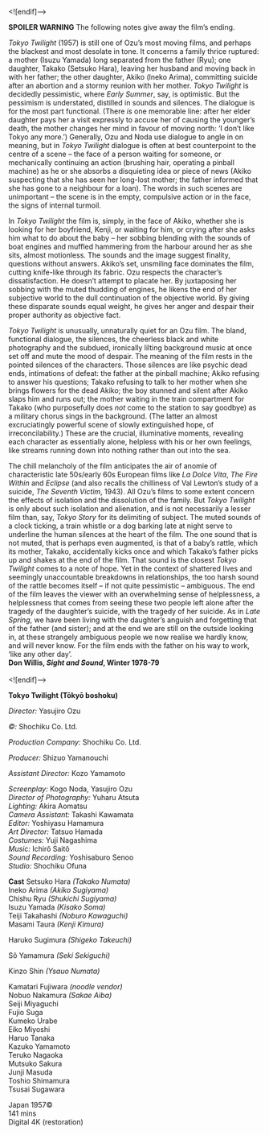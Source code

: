 

<![endif]-->

**SPOILER WARNING** The following notes give away the film’s ending.

_Tokyo Twilight_ (1957) is still one of Ozu’s most moving films, and perhaps the blackest and most desolate in tone. It concerns a family thrice ruptured: a mother (Isuzu Yamada) long separated from the father (Ryu); one daughter, Takako (Setsuko Hara), leaving her husband and moving back in with her father; the other daughter, Akiko (lneko Arima), committing suicide after an abortion and a stormy reunion with her mother. _Tokyo Twilight_ is decidedly pessimistic, where _Early Summer_, say, is optimistic. But the pessimism is understated, distilled in sounds and silences. The dialogue is for the most part functional. (There _is_ one memorable line: after her elder daughter pays her a visit expressly to accuse her of causing the younger’s death, the mother changes her mind in favour of moving north: ‘I don’t like Tokyo any more.’) Generally, Ozu and Noda use dialogue to angle in on meaning, but in _Tokyo Twilight_ dialogue is often at best counterpoint to the centre of a scene – the face of a person waiting for someone, or mechanically continuing an action (brushing hair, operating a pinball machine) as he or she absorbs a disquieting idea or piece of news (Akiko suspecting that she has seen her long-lost mother; the father informed that she has gone to a neighbour for a loan). The words in such scenes are unimportant – the scene is in the empty, compulsive action or in the face, the signs of internal turmoil.

In _Tokyo Twilight_ the film is, simply, in the face of Akiko, whether she is looking for her boyfriend, Kenji, or waiting for him, or crying after she asks him what to do about the baby ­– her sobbing blending with the sounds of boat engines and muffled hammering from the harbour around her as she sits, almost motionless. The sounds and the image suggest finality, questions without answers. Akiko’s set, unsmiling face dominates the film, cutting knife-like through its fabric. Ozu respects the character’s dissatisfaction. He doesn’t attempt to placate her. By juxtaposing her sobbing with the muted thudding of engines, he likens the end of her subjective world to the dull continuation of the objective world. By giving these disparate sounds equal weight, he gives her anger and despair their proper authority as objective fact.

_Tokyo Twilight_ is unusually, unnaturally quiet for an Ozu film. The bland, functional dialogue, the silences, the cheerless black and white photography and the subdued, ironically lilting background music at once set off and mute the mood of despair. The meaning of the film rests in the pointed silences of the characters. Those silences are like psychic dead ends, intimations of defeat: the father at the pinball machine; Akiko refusing to answer his questions; Takako refusing to talk to her mother when she brings flowers for the dead Akiko; the boy stunned and silent after Akiko slaps him and runs out; the mother waiting in the train compartment for Takako (who purposefully does _not_ come to the station to say goodbye) as a military chorus sings in the background. (The latter an almost excruciatingly powerful scene of slowly extinguished hope, of irreconcilability.) These are the crucial, illuminative moments, revealing each character as essentially alone, helpless with his or her own feelings, like streams running down into nothing rather than out into the sea.

The chill melancholy of the film anticipates the air of anomie of characteristic late 50s/early 60s European films like _La Dolce Vita_, _The Fire Within_ and _Eclipse_ (and also recalls the chilliness of Val Lewton’s study of a suicide, _The Seventh Victim_, 1943). All Ozu’s films to some extent concern the effects of isolation and the dissolution of the family. But _Tokyo Twilight_ is only about such isolation and alienation, and is not necessarily a lesser film than, say, _Tokyo Story_ for its delimiting of subject. The muted sounds of a clock ticking, a train whistle or a dog barking late at night serve to underline the human silences at the heart of the film. The one sound that is not muted, that is perhaps even augmented, is that of a baby’s rattle, which its mother, Takako, accidentally kicks once and which Takako’s father picks up and shakes at the end of the film. That sound is the closest _Tokyo Twilight_ comes to a note of hope. Yet in the context of shattered lives and seemingly unaccountable breakdowns in relationships, the too harsh sound of the rattle becomes itself – if not quite pessimistic – ambiguous. The end of the film leaves the viewer with an overwhelming sense of helplessness, a helplessness that comes from seeing these two people left alone after the tragedy of the daughter’s suicide, with the tragedy of her suicide. As in _Late Spring_, we have been living with the daughter’s anguish and forgetting that of the father (and sister); and at the end we are still on the outside looking in, at these strangely ambiguous people we now realise we hardly know, and will never know. For the film ends with the father on his way to work, ‘like any other day’.  
**Don Willis, _Sight and Sound_,  Winter 1978-79**  
<br>
<![endif]-->

**Tokyo Twilight (Tōkyō boshoku)**

_Director:_ Yasujiro Ozu

_©:_ Shochiku Co. Ltd.

_Production Company:_ Shochiku Co. Ltd.

_Producer:_ Shizuo Yamanouchi

_Assistant Director:_ Kozo Yamamoto

_Screenplay:_ Kogo Noda, Yasujiro Ozu  
_Director of Photography:_ Yuharu Atsuta  
_Lighting:_ Akira Aomatsu  
_Camera Assistant:_ Takashi Kawamata  
_Editor:_ Yoshiyasu Hamamura  
_Art Director:_ Tatsuo Hamada  
_Costumes:_ Yuji Nagashima  
_Music:_ Ichirô Saitô  
_Sound Recording:_ Yoshisaburo Senoo  
_Studio:_ Shochiku Ofuna  

**Cast**
Setsuko Hara _(Takako Numata)_  
Ineko Arima _(Akiko Sugiyama)_  
Chishu Ryu _(Shukichi Sugiyama)_  
Isuzu Yamada _(Kisako Soma)_  
Teiji Takahashi _(Noburo Kawaguchi)_  
Masami Taura _(Kenji Kimura)_

Haruko Sugimura _(Shigeko Takeuchi)_

Sô Yamamura _(Seki Sekiguchi)_

Kinzo Shin _(Ysauo Numata)_

Kamatari Fujiwara _(noodle vendor)_  
Nobuo Nakamura _(Sakae Aiba)_  
Seiji Miyaguchi  
Fujio Suga  
Kumeko Urabe  
Eiko Miyoshi  
Haruo Tanaka  
Kazuko Yamamoto  
Teruko Nagaoka  
Mutsuko Sakura  
Junji Masuda  
Toshio Shimamura  
Tsusai Sugawara  

Japan 1957©  
141 mins  
Digital 4K (restoration)  
<!--stackedit_data:
eyJoaXN0b3J5IjpbLTE5NDgyMDIxNTJdfQ==
-->